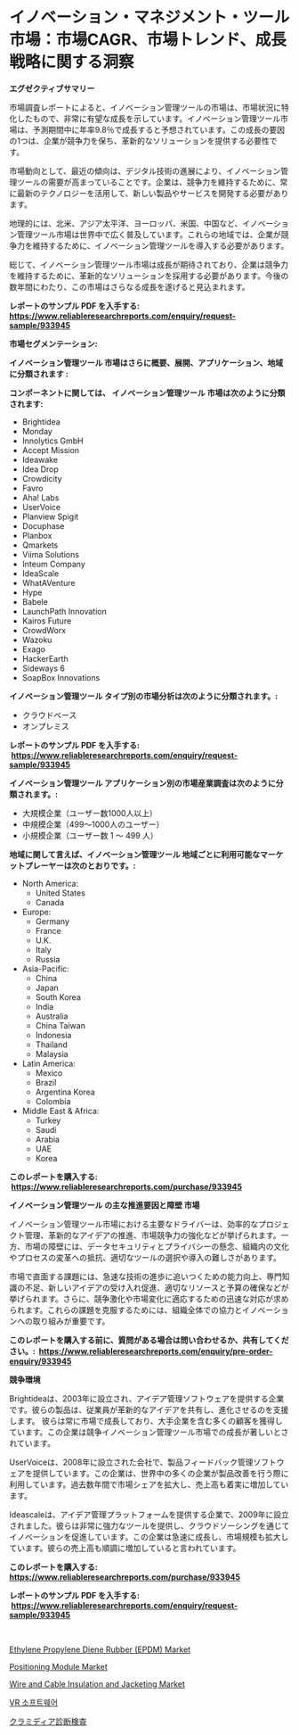<p><h1>イノベーション・マネジメント・ツール市場：市場CAGR、市場トレンド、成長戦略に関する洞察</h1></p><p><strong>エグゼクティブサマリー</strong></p>
<p><p>市場調査レポートによると、イノベーション管理ツールの市場は、市場状況に特化したもので、非常に有望な成長を示しています。イノベーション管理ツール市場は、予測期間中に年率9.8％で成長すると予想されています。この成長の要因の1つは、企業が競争力を保ち、革新的なソリューションを提供する必要性です。</p><p>市場動向として、最近の傾向は、デジタル技術の進展により、イノベーション管理ツールの需要が高まっていることです。企業は、競争力を維持するために、常に最新のテクノロジーを活用して、新しい製品やサービスを開発する必要があります。</p><p>地理的には、北米、アジア太平洋、ヨーロッパ、米国、中国など、イノベーション管理ツール市場は世界中で広く普及しています。これらの地域では、企業が競争力を維持するために、イノベーション管理ツールを導入する必要があります。</p><p>総じて、イノベーション管理ツール市場は成長が期待されており、企業は競争力を維持するために、革新的なソリューションを採用する必要があります。今後の数年間にわたり、この市場はさらなる成長を遂げると見込まれます。</p></p>
<p><strong>レポートのサンプル PDF を入手する: <a href="https://www.reliableresearchreports.com/enquiry/request-sample/933945">https://www.reliableresearchreports.com/enquiry/request-sample/933945</a></strong></p>
<p><strong>市場セグメンテーション:</strong></p>
<p><strong> イノベーション管理ツール 市場はさらに概要、展開、アプリケーション、地域に分類されます :</strong></p>
<p><strong>コンポーネントに関しては、 イノベーション管理ツール 市場は次のように分類されます: &nbsp;</strong></p>
<p><ul><li>Brightidea</li><li>Monday</li><li>Innolytics GmbH</li><li>Accept Mission</li><li>Ideawake</li><li>Idea Drop</li><li>Crowdicity</li><li>Favro</li><li>Aha! Labs</li><li>UserVoice</li><li>Planview Spigit</li><li>Docuphase</li><li>Planbox</li><li>Qmarkets</li><li>Viima Solutions</li><li>Inteum Company</li><li>IdeaScale</li><li>WhatAVenture</li><li>Hype</li><li>Babele</li><li>LaunchPath Innovation</li><li>Kairos Future</li><li>CrowdWorx</li><li>Wazoku</li><li>Exago</li><li>HackerEarth</li><li>Sideways 6</li><li>SoapBox Innovations</li></ul></p>
<p><strong> イノベーション管理ツール タイプ別の市場分析は次のように分類されます。:</strong></p>
<p><ul><li>クラウドベース</li><li>オンプレミス</li></ul></p>
<p><strong>レポートのサンプル PDF を入手する: &nbsp;<a href="https://www.reliableresearchreports.com/enquiry/request-sample/933945">https://www.reliableresearchreports.com/enquiry/request-sample/933945</a></strong></p>
<p><strong> イノベーション管理ツール アプリケーション別の市場産業調査は次のように分類されます。:</strong></p>
<p><ul><li>大規模企業（ユーザー数1000人以上）</li><li>中規模企業（499～1000人のユーザー）</li><li>小規模企業（ユーザー数 1 ～ 499 人）</li></ul></p>
<p><strong>地域に関して言えば、イノベーション管理ツール 地域ごとに利用可能なマーケットプレーヤーは次のとおりです。:</strong></p>
<p><ul>
    <li>
        North America:
        <ul>
            <li>United States</li>
            <li>Canada</li>
        </ul>
    </li>
    <li>
        Europe:
        <ul>
            <li>Germany</li>
            <li>France</li>
            <li>U.K.</li>
            <li>Italy</li>
            <li>Russia</li>
        </ul>
    </li>
    <li>
        Asia-Pacific:
        <ul>
            <li>China</li>
            <li>Japan</li>
            <li>South Korea</li>
            <li>India</li>
            <li>Australia</li>
            <li>China Taiwan</li>
            <li>Indonesia</li>
            <li>Thailand</li>
            <li>Malaysia</li>
        </ul>
    </li>
    <li>
        Latin America:
        <ul>
            <li>Mexico</li>
            <li>Brazil</li>
            <li>Argentina Korea</li>
            <li>Colombia</li>
        </ul>
    </li>
    <li>
        Middle East & Africa:
        <ul>
            <li>Turkey</li>
            <li>Saudi</li>
            <li>Arabia</li>
            <li>UAE</li>
            <li>Korea</li>
        </ul>
    </li>
    </ul></p>
<p><strong>このレポートを購入する: &nbsp;<a href="https://www.reliableresearchreports.com/purchase/933945">https://www.reliableresearchreports.com/purchase/933945</a></strong></p>
<p><strong>イノベーション管理ツール の主な推進要因と障壁 市場</strong></p>
<p><p>イノベーション管理ツール市場における主要なドライバーは、効率的なプロジェクト管理、革新的なアイデアの推進、市場競争力の強化などが挙げられます。一方、市場の障壁には、データセキュリティとプライバシーの懸念、組織内の文化やプロセスの変革への抵抗、適切なツールの選択や導入の難しさがあります。</p><p>市場で直面する課題には、急速な技術の進歩に追いつくための能力向上、専門知識の不足、新しいアイデアの受け入れ促進、適切なリソースと予算の確保などが挙げられます。さらに、競争激化や市場変化に適応するための迅速な対応が求められます。これらの課題を克服するためには、組織全体での協力とイノベーションへの取り組みが重要です。</p></p>
<p><strong>このレポートを購入する前に、質問がある場合は問い合わせるか、共有してください。:&nbsp; <a href="https://www.reliableresearchreports.com/enquiry/pre-order-enquiry/933945">https://www.reliableresearchreports.com/enquiry/pre-order-enquiry/933945</a></strong></p>
<p><strong>競争環境</strong></p>
<p><p>Brightideaは、2003年に設立され、アイデア管理ソフトウェアを提供する企業です。彼らの製品は、従業員が革新的なアイデアを共有し、進化させるのを支援します。 彼らは常に市場で成長しており、大手企業を含む多くの顧客を獲得しています。この企業は競争イノベーション管理ツール市場での成長が著しいとされています。</p><p>UserVoiceは、2008年に設立された会社で、製品フィードバック管理ソフトウェアを提供しています。この企業は、世界中の多くの企業が製品改善を行う際に利用しています。過去数年間で市場シェアを拡大し、売上高も着実に増加しています。</p><p>Ideascaleは、アイデア管理プラットフォームを提供する企業で、2009年に設立されました。彼らは非常に強力なツールを提供し、クラウドソーシングを通じてイノベーションを促進しています。この企業は急速に成長し、市場規模も拡大しています。彼らの売上高も順調に増加していると言われています。</p></p>
<p><strong>このレポートを購入する: &nbsp; <a href="https://www.reliableresearchreports.com/purchase/933945">https://www.reliableresearchreports.com/purchase/933945</a></strong></p>
<p><strong>レポートのサンプル PDF を入手する: &nbsp;<a href="https://www.reliableresearchreports.com/enquiry/request-sample/933945">https://www.reliableresearchreports.com/enquiry/request-sample/933945</a></strong><strong></strong></p>
<p>&nbsp;</p>
<p><p><a href="https://circular-yam-9b9.notion.site/Ethylene-Propylene-Diene-Rubber-EPDM-Market-Size-Evaluating-its-Market-Trends-Growth-and-Projec-f6f0b3c74c8a4b5fbf52fecca876f0f3">Ethylene Propylene Diene Rubber (EPDM) Market</a></p><p><a href="https://view.publitas.com/reportprime-1/positioning-module-market-size-focuses-on-market-dynamics-in-depth-analysis-and-future-projections-of-its-market-forecasted-for-period-from-2024-to-2031/">Positioning Module Market</a></p><p><a href="https://metal-farmhouse-e95.notion.site/Wire-and-Cable-Insulation-and-Jacketing-Market-Size-and-Examines-its-Market-Scope-with-a-Primary-F-cb2fef7d6a0d44059b9d467b58cf337f">Wire and Cable Insulation and Jacketing Market</a></p><p><a href="https://github.com/lzrvbyqzftro57/Market-Research-Report-List-1/blob/main/3833067184214.md">VR 소프트웨어</a></p><p><a href="https://medium.com/@treverschaefer1/%E3%82%AF%E3%83%A9%E3%83%9F%E3%82%B8%E3%82%A2%E8%A8%BA%E6%96%AD%E3%83%86%E3%82%B9%E3%83%88%E5%B8%82%E5%A0%B4%E3%81%AF-%E5%B8%82%E5%A0%B4%E3%82%B7%E3%82%A7%E3%82%A2-%E5%B8%82%E5%A0%B4%E5%8B%95%E5%90%91-%E5%B8%82%E5%A0%B4%E6%88%90%E9%95%B7%E3%81%AB%E9%96%A2%E3%81%99%E3%82%8B%E6%83%85%E5%A0%B1%E3%82%92%E6%8F%90%E4%BE%9B%E3%81%97%E3%81%BE%E3%81%99-eaa0ff74f84d">クラミディア診断検査</a></p></p>